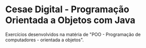 # Cesae Digital - Programação Orientada a Objetos com Java

Exercícios desenvolvidos na matéria de "POO - Programação de computadores - orientada a objetos".